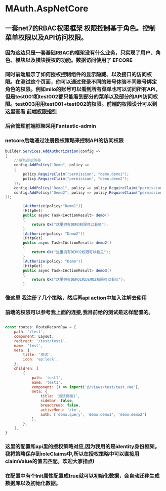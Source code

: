 # MAuth.AspNetCore
## 一套net7的RBAC权限框架 权限控制基于角色。控制菜单权限以及API访问权限。
### 因为这边只是一套基础RBAC的框架没有什么业务，只实现了用户、角色、模块以及模块授权的功能。数据访问使用了 EFCORE
### 同时前端展示了如何授权控制组件的显示隐藏、以及接口的访问权限。在测试这个页面，你可以通过登录不同的账号体验不同账号绑定角色的权限。例如milo的账号可以看到所有菜单也可以访问所有API，但是test001和test002都只能看到部分的菜单以及部分的API访问权限。test003用用test001+test002的权限。前端的权限设计可以到这里查看   [前端权限指引](https://fantastic-admin.gitee.io/guide/permission.html)
### 后台管理前端框架采用Fantastic-admin

### netcore后端通过注册授权策略来控制API的访问权限
```csharp
builder.Services.AddAuthorization(config =>
{
    //授权指定策略
    config.AddPolicy("Demo", policy =>
    {
        policy.RequireClaim("permission", "demo.demo1");
        policy.RequireClaim("permission", "demo.demo2");
    });
    config.AddPolicy("Demo1", policy => policy.RequireClaim("permission", "demo.demo1"));
    config.AddPolicy("Demo2", policy => policy.RequireClaim("permission", "demo.demo2"));
});
```
```csharp
        [Authorize(policy:"Demo1")]
        [HttpGet]
        public async Task<IActionResult> demo()
        {
            return Ok("这里拥有DEMO权限可以看见");
        }
        [Authorize(policy: "Demo2")]
        [HttpGet]
        public async Task<IActionResult> demo2()
        {
            return Ok("这里拥有DEMO2权限可以看见");
        }
        [Authorize(policy: "Demo")]
        [HttpGet]
        public async Task<IActionResult> demo3()
        {
            return Ok("这里拥有DEMO1和DEMO2权限可以看见");
        }
```

### 像这里 我注册了几个策略，然后再api action中加入注解去使用
### 前端的权限可以参考我上面的连接,我目前给的测试是这样配置的。
``` javascript

const routes: RouteRecordRaw = {
    path: '/test',
    component: Layout,
    redirect: '/test/test1',
    name: 'test',
    meta: {
        title: '测试',
        icon: 'ep:lock',
    },
    children: [
        {
            path: 'test1',
            name: 'test1',
            component: () => import('@/views/test/test.vue'),
            meta: {
                title: '测试页面1',
                sidebar: false,
                breadcrumb: false,
                activeMenu: '/tm',
                auth: ['demo.query', 'demo.demo1', 'demo.demo2']
            },
        },
    ],
}

```
### 这里的配置和api里的授权策略对应,因为我用的是identity身份框架。我将策略保存到roleClaims中,所以在授权策略中可以直接用claimValue的值去匹配。欢迎大家指点!


### 在配置中有个Init属性配置成true就可以初始化数据，会自动迁移生成数据库以及初始化数据。